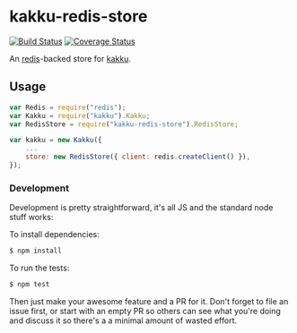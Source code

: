 # kakku-redis-store

[![Build Status](https://travis-ci.org/jussi-kalliokoski/kakku-redis-store.svg)](https://travis-ci.org/jussi-kalliokoski/kakku-redis-store)
[![Coverage Status](https://img.shields.io/coveralls/jussi-kalliokoski/kakku-redis-store.svg)](https://coveralls.io/r/jussi-kalliokoski/kakku-redis-store)

An [redis](https://github.com/mranney/node_redis)-backed store for [kakku](https://github.com/jussi-kalliokoski/kakku-redis-store).

## Usage

```javascript
var Redis = require("redis");
var Kakku = require("kakku").Kakku;
var RedisStore = require("kakku-redis-store").RedisStore;

var kakku = new Kakku({
    ...
    store: new RedisStore({ client: redis.createClient() }),
});
```

### Development

Development is pretty straightforward, it's all JS and the standard node stuff works:

To install dependencies:

```bash
$ npm install
```

To run the tests:

```bash
$ npm test
```

Then just make your awesome feature and a PR for it. Don't forget to file an issue first, or start with an empty PR so others can see what you're doing and discuss it so there's a a minimal amount of wasted effort.
